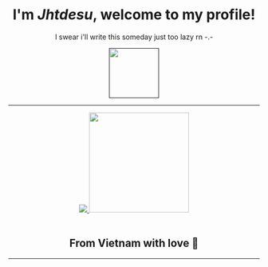 <body>
  <div align="center">
    <h1>I'm <i>Jhtdesu</i>, welcome to my profile!</h1>
    <p>I swear i'll write this someday just too lazy rn -.- </p>
    <a href="">
      <img width=100 src="https://i.imgur.com/fXYKU5q.png"/>
    </a>
  </div>
  <hr>
  <div align="center">
    <a href="https://discord.com/invite/mJtsHWEQAg">
      <img src="https://lanyard.kyrie25.dev/api/453518703598764043?gradient=E63C80-FFFFFF&showBanner=true&waveColor=F70767&imgStyle=square&imgBorderRadius=20px" />
    </a>
      <img  src="https://media.tenor.com/25ykirk3P4YAAAAM/oz-oz-yarimasu.gif" width="200" />
  </div>
  <br>
  <h2 align="center">From Vietnam with love 💖</h2>
  <hr>
</body>
